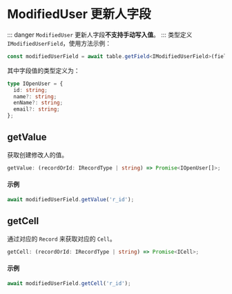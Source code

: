 # ModifiedUser 更新人字段
::: danger
`ModifiedUser` 更新人字段**不支持手动写入值**。
:::
类型定义 `IModifiedUserField`，使用方法示例：
```typescript
const modifiedUserField = await table.getField<IModifiedUserField>(fieldId);
```
其中字段值的类型定义为：
```typescript
type IOpenUser = {
  id: string;
  name?: string;
  enName?: string;
  email?: string;
};
```

## getValue
获取创建修改人的值。

```typescript
getValue: (recordOrId: IRecordType | string) => Promise<IOpenUser[]>;
```

#### 示例
```typescript
await modifiedUserField.getValue('r_id');
```

## getCell
通过对应的 `Record` 来获取对应的 `Cell`。

```typescript
getCell: (recordOrId: IRecordType | string) => Promise<ICell>;
```

#### 示例 
```typescript
await modifiedUserField.getCell('r_id');
```